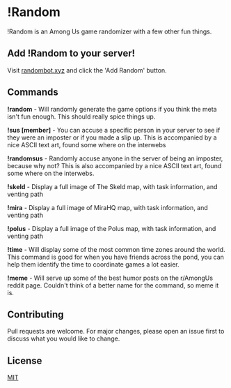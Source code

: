 # !Random

!Random is an Among Us game randomizer with a few other fun things.

## Add !Random to your server!

Visit [randombot.xyz](http://randombot.xyz) and click the 'Add Random' button.

## Commands

**!random** - Will randomly generate the game options if you think the meta isn't fun enough. This should really spice things up.

**!sus [member]** - You can accuse a specific person in your server to see if they were an imposter or if you made a slip up. This is accompanied by a nice ASCII text art, found some where on the interwebs

**!randomsus** - Randomly accuse anyone in the server of being an imposter, because why not? This is also accompanied by a nice ASCII text art, found some where on the interwebs.

**!skeld** - Display a full image of The Skeld map, with task information, and venting path

**!mira** - Display a full image of MiraHQ map, with task information, and venting path

**!polus** - Display a full image of the Polus map, with task information, and venting path

**!time** - Will display some of the most common time zones around the world. This command is good for when you have friends across the pond, you can help them identify the time to coordinate games a lot easier.

**!meme** - Will serve up some of the best humor posts on the r/AmongUs reddit page. Couldn't think of a better name for the command, so meme it is.

## Contributing

Pull requests are welcome. For major changes, please open an issue first to discuss what you would like to change.

## License

[MIT](https://choosealicense.com/licenses/mit/)
